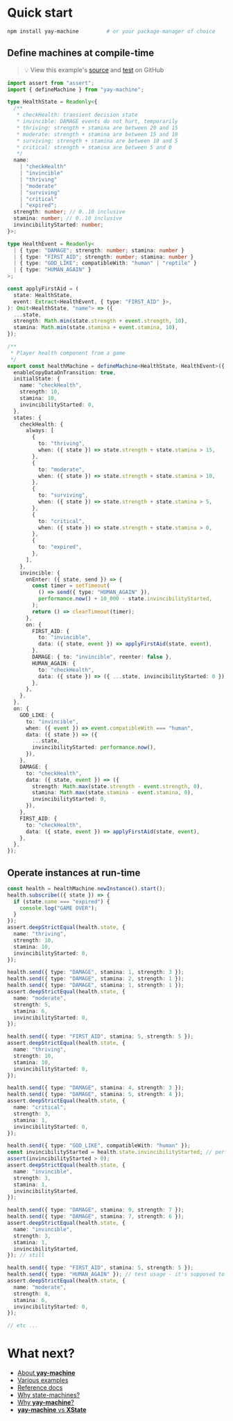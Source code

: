 # Quick start

```sh
npm install yay-machine         # or your package-manager of choice
```

## Define machines at compile-time

> 💡 View this example's <a href="https://github.com/maurice/yay-machine/blob/main/packages/example-machines/src/healthMachine.ts" target="_blank">source</a> and <a href="https://github.com/maurice/yay-machine/blob/main/packages/example-machines/src/__tests__/healthMachine.test.ts" target="_blank">test</a> on GitHub

```typescript
import assert from "assert";
import { defineMachine } from "yay-machine";

type HealthState = Readonly<{
  /**
   * checkHealth: transient decision state
   * invincible: DAMAGE events do not hurt, temporarily
   * thriving: strength + stamina are between 20 and 15
   * moderate: strength + stamina are between 15 and 10
   * surviving: strength + stamina are between 10 and 5
   * critical: strength + stamina are between 5 and 0
   */
  name:
    | "checkHealth"
    | "invincible"
    | "thriving"
    | "moderate"
    | "surviving"
    | "critical"
    | "expired";
  strength: number; // 0..10 inclusive
  stamina: number; // 0..10 inclusive
  invincibilityStarted: number;
}>;

type HealthEvent = Readonly<
  | { type: "DAMAGE"; strength: number; stamina: number }
  | { type: "FIRST_AID"; strength: number; stamina: number }
  | { type: "GOD_LIKE"; compatibleWith: "human" | "reptile" }
  | { type: "HUMAN_AGAIN" }
>;

const applyFirstAid = (
  state: HealthState,
  event: Extract<HealthEvent, { type: "FIRST_AID" }>,
): Omit<HealthState, "name"> => ({
  ...state,
  strength: Math.min(state.strength + event.strength, 10),
  stamina: Math.min(state.stamina + event.stamina, 10),
});

/**
 * Player health component from a game
 */
export const healthMachine = defineMachine<HealthState, HealthEvent>({
  enableCopyDataOnTransition: true,
  initialState: {
    name: "checkHealth",
    strength: 10,
    stamina: 10,
    invincibilityStarted: 0,
  },
  states: {
    checkHealth: {
      always: [
        {
          to: "thriving",
          when: ({ state }) => state.strength + state.stamina > 15,
        },
        {
          to: "moderate",
          when: ({ state }) => state.strength + state.stamina > 10,
        },
        {
          to: "surviving",
          when: ({ state }) => state.strength + state.stamina > 5,
        },
        {
          to: "critical",
          when: ({ state }) => state.strength + state.stamina > 0,
        },
        {
          to: "expired",
        },
      ],
    },
    invincible: {
      onEnter: ({ state, send }) => {
        const timer = setTimeout(
          () => send({ type: "HUMAN_AGAIN" }),
          performance.now() + 10_000 - state.invincibilityStarted,
        );
        return () => clearTimeout(timer);
      },
      on: {
        FIRST_AID: {
          to: "invincible",
          data: ({ state, event }) => applyFirstAid(state, event),
        },
        DAMAGE: { to: "invincible", reenter: false },
        HUMAN_AGAIN: {
          to: "checkHealth",
          data: ({ state }) => ({ ...state, invincibilityStarted: 0 }),
        },
      },
    },
  },
  on: {
    GOD_LIKE: {
      to: "invincible",
      when: ({ event }) => event.compatibleWith === "human",
      data: ({ state }) => ({
        ...state,
        invincibilityStarted: performance.now(),
      }),
    },
    DAMAGE: {
      to: "checkHealth",
      data: ({ state, event }) => ({
        strength: Math.max(state.strength - event.strength, 0),
        stamina: Math.max(state.stamina - event.stamina, 0),
        invincibilityStarted: 0,
      }),
    },
    FIRST_AID: {
      to: "checkHealth",
      data: ({ state, event }) => applyFirstAid(state, event),
    },
  },
});
```

## Operate instances at run-time

```typescript
const health = healthMachine.newInstance().start();
health.subscribe(({ state }) => {
  if (state.name === "expired") {
    console.log("GAME OVER");
  }
});
assert.deepStrictEqual(health.state, {
  name: "thriving",
  strength: 10,
  stamina: 10,
  invincibilityStarted: 0,
});

health.send({ type: "DAMAGE", stamina: 1, strength: 3 });
health.send({ type: "DAMAGE", stamina: 2, strength: 1 });
health.send({ type: "DAMAGE", stamina: 1, strength: 1 });
assert.deepStrictEqual(health.state, {
  name: "moderate",
  strength: 5,
  stamina: 6,
  invincibilityStarted: 0,
});

health.send({ type: "FIRST_AID", stamina: 5, strength: 5 });
assert.deepStrictEqual(health.state, {
  name: "thriving",
  strength: 10,
  stamina: 10,
  invincibilityStarted: 0,
});

health.send({ type: "DAMAGE", stamina: 4, strength: 3 });
health.send({ type: "DAMAGE", stamina: 5, strength: 4 });
assert.deepStrictEqual(health.state, {
  name: "critical",
  strength: 3,
  stamina: 1,
  invincibilityStarted: 0,
});

health.send({ type: "GOD_LIKE", compatibleWith: "human" });
const invincibilityStarted = health.state.invincibilityStarted; // performance.now()
assert(invincibilityStarted > 0);
assert.deepStrictEqual(health.state, {
  name: "invincible",
  strength: 3,
  stamina: 1,
  invincibilityStarted,
});

health.send({ type: "DAMAGE", stamina: 9, strength: 7 });
health.send({ type: "DAMAGE", stamina: 7, strength: 6 });
assert.deepStrictEqual(health.state, {
  name: "invincible",
  strength: 3,
  stamina: 1,
  invincibilityStarted,
}); // still

health.send({ type: "FIRST_AID", stamina: 5, strength: 5 });
health.send({ type: "HUMAN_AGAIN" }); // test usage - it's supposed to be sent from a side-effect via a timer
assert.deepStrictEqual(health.state, {
  name: "moderate",
  strength: 8,
  stamina: 6,
  invincibilityStarted: 0,
});

// etc ...
```

# What next?

* [About **yay-machine**](https://yay-machine.js.org/)
* [Various examples](https://yay-machine.js.org/examples/toggle.html)
* [Reference docs](https://yay-machine.js.org/reference/state.html)
* [Why state-machines?](https://yay-machine.js.org/articles/why-state-machines.html)
* [Why **yay-machine**?](https://yay-machine.js.org/articles/why-yay-machine.html)
* [**yay-machine** vs **XState**](https://yay-machine.js.org/articles/vs-xstate.html)

